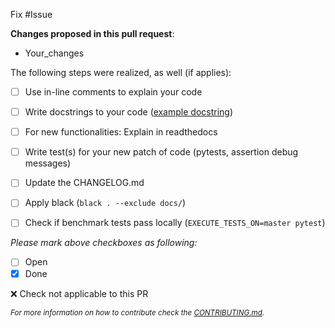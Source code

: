 Fix #Issue

**Changes proposed in this pull request**:
- Your_changes

The following steps were realized, as well (if applies):
- [ ] Use in-line comments to explain your code
- [ ] Write docstrings to your code ([example docstring](https://multi-vector-simulator.readthedocs.io/en/latest/Developing.html#format-of-docstrings))
- [ ] For new functionalities: Explain in readthedocs
- [ ] Write test(s) for your new patch of code (pytests, assertion debug messages)
- [ ] Update the CHANGELOG.md
- [ ] Apply black (`black . --exclude docs/`)
- [ ] Check if benchmark tests pass locally (`EXECUTE_TESTS_ON=master pytest`)


*Please mark above checkboxes as following:*
- [ ] Open
- [x] Done

:x: Check not applicable to this PR

<sub>*For more information on how to contribute check the [CONTRIBUTING.md](https://github.com/rl-institut/multi-vector-simulator/blob/dev/CONTRIBUTING.md).*<sub>
